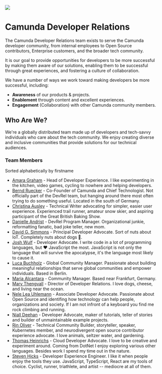 <img src="https://img.shields.io/badge/Camunda%20DevRel%20Project-Created%20by%20the%20Camunda%20Developer%20Relations%20team-0Ba7B9">

# Camunda Developer Relations

The Camunda Developer Relations team exists to serve the Camunda developer community, from internal employees to Open Source contributors, Enterprise customers, and the broader tech community.

It is our goal to provide opportunities for developers to be more successful by making them aware of our solutions, enabling them to be successful through great experiences, and fostering a culture of collaboration.

We have a number of ways we work toward making developers be more successful, including:

* **Awareness** of our products & projects.
* **Enablement** through content and excellent experiences.
* **Engagement** (Collaboration) with other Camunda community members.

## Who Are We?

We're a globally distributed team made up of developers and tech-savvy individuals who care about the tech community. We enjoy creating diverse and inclusive communities that provide solutions for our technical audiences.

### Team Members

Sorted alphabetically by firstname

* [Amara Graham](https://github.com/akeller) - Head of Developer Experience. I like experimenting in the kitchen, video games, cycling to nowhere and helping developers.
* [Bernd Ruecker](https://github.com/berndruecker) - Co-Founder of Camunda and Chief Technologist. Not officially part of the DevRel team, but hanging around there most often trying to do something useful. Located in the south of Germany.
* [Christina Ausley](https://github.com/christinaausley) - Technical Writer advocating for simpler, easier user experience. Experienced trail runner, amateur snow skier, and aspiring participant of the Great British Baking Show. 
* [Danielle Andrist](https://www.linkedin.com/in/danielle-andrist/) - DevRel Program Manager. Organizational junkie, reformatting fanatic, bad joke teller, new mom. 
* [David G. Simmons](https://github.com/davidgs) - Principal Developer Advocate. Sort of nuts about IoT. Completely nuts about dogs 🐾.
* [Josh Wulf](https://github.com/jwulf) - Developer Advocate. I write code in a lot of programming languages, but ♥️ JavaScript the most. JavaScript is not only the language that will survive the apocalypse, it's the language most likely to cause it.
* [Luca Buchholz](https://twitter.com/lucaceline_) - Global Community Manager. Passionate about building meaningful relationships that serve global communities and empower individuals. Based in Berlin.
* [Maria Alcantara](https://twitter.com/maria_alcantara) - Community Manager. Based near Frankfurt, Germany.
* [Mary Thengvall](https://github.com/mary-grace) - Director of Developer Relations. I love dogs, cheese, and living near the ocean.
* [Nele Lea Uhlemann](https://github.com/Nlea) -  Associate Developer Advocate. Passionate about Open Source and identifing how technology can help people, organizations and society. If I am not infront of a keyboard you find me rock climbing and running.
* [Niall Deehan](https://github.com/NPDeehan) - Developer Advocate, maker of tutorials, teller of stories and builder of unmaintainable example projects.
* [Rin Oliver](https://github.com/celanthe) - Technical Community Builder, storyteller, speaker, Kubernetes member, and neurodivergent open source contributor experience advocate. I love animals, seltzer water, and gardening.
* [Thomas Heinrichs](https://github.com/Hafflgav) - Cloud Developer Advocate. I love to be creative and experiment around. Coming from DotNet I enjoy exploring various other languages. Besides work I spend my time out in the nature. 
* [Steven Hicks](https://github.com/pepopowitz) - Developer Experience Engineer. I like it when people enjoy the tools they use. JavaScript, TypeScript, React are my tools of choice. Cyclist, runner, triathlete, and artist -- mediocre at all of them. 
